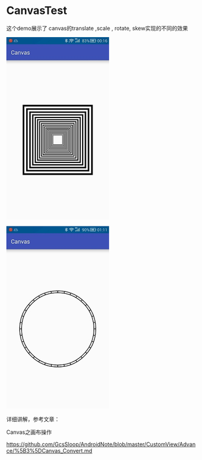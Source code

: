 # CanvasTest
这个demo展示了 canvas的translate ,scale , rotate, skew实现的不同的效果

![image](https://github.com/George-Soros/CanvasTest/blob/master/scale.jpg)

![image](https://github.com/George-Soros/CanvasTest/blob/master/rotate.jpg)

详细讲解，参考文章：

Canvas之画布操作

https://github.com/GcsSloop/AndroidNote/blob/master/CustomView/Advance/%5B3%5DCanvas_Convert.md


